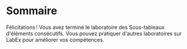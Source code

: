 # Sommaire

Félicitations ! Vous avez terminé le laboratoire des Sous-tableaux d'éléments consécutifs. Vous pouvez pratiquer d'autres laboratoires sur LabEx pour améliorer vos compétences.

